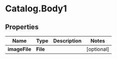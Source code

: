 # Catalog.Body1

## Properties
Name | Type | Description | Notes
------------ | ------------- | ------------- | -------------
**imageFile** | **File** |  | [optional] 

